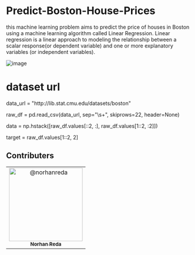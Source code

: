 # Predict-Boston-House-Prices

this machine learning problem aims to  predict the price of houses in Boston using a machine learning algorithm called Linear Regression. Linear regression is a
linear approach to modeling the relationship between a scalar response(or dependent variable)
and one or more explanatory variables (or independent variables).

![image](https://github.com/norhanreda/Predict-Boston-House-Prices/assets/88630231/0dc1c442-07ec-4e4e-b31e-e156d73bba44)

# dataset url

<p>data_url = "http://lib.stat.cmu.edu/datasets/boston" </p>
 <p>raw_df = pd.read_csv(data_url, sep="\s+", skiprows=22, header=None)</p>
<p>data = np.hstack([raw_df.values[::2, :], raw_df.values[1::2, :2]]) </p>
<p>target = raw_df.values[1::2, 2] </p>


## Contributers
<table>
  <tbody><tr>
    <td align="center">
    <a href="https://github.com/norhanreda">
   <img class="avatar rounded-2 avatar-user" src="https://avatars.githubusercontent.com/u/88630231?s=400&amp;u=52eadd25f01f8d9c6b403c087da4d345054f8e0b&amp;v=4" width="200" height="200" alt="@norhanreda">
    <br>
    <sub><b>Norhan Reda</b></sub></a>
  </td></tr>
 </tbody></table>
